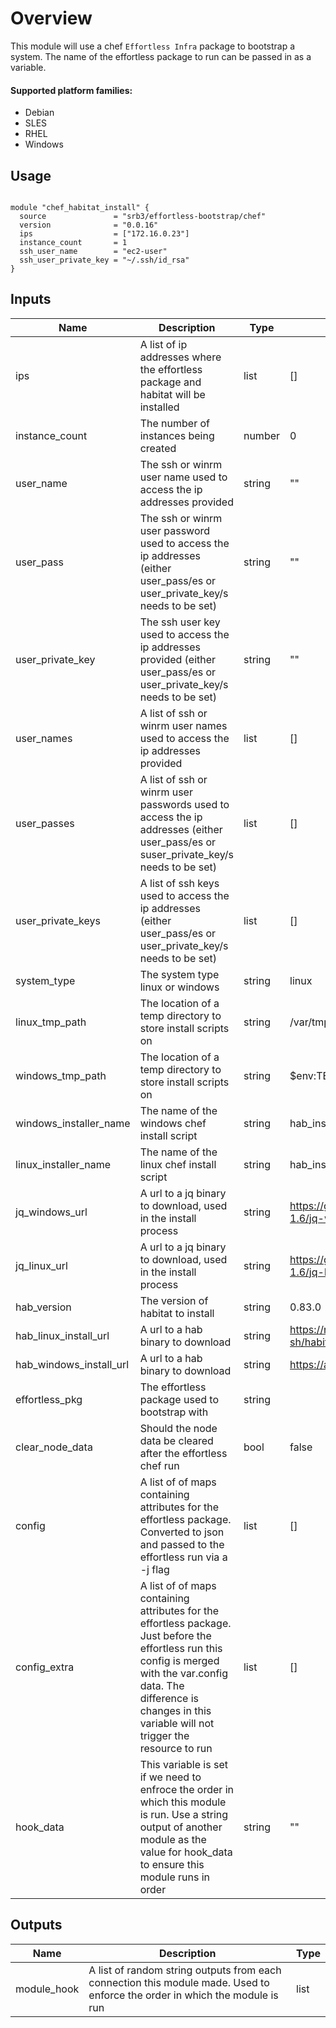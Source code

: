 # Overview
This module will use a chef `Effortless Infra` package to bootstrap a system. The name of the effortless package to run can be passed in as a variable.

#### Supported platform families:
 * Debian
 * SLES
 * RHEL
 * Windows

## Usage

```hcl

module "chef_habitat_install" {
  source               = "srb3/effortless-bootstrap/chef"
  version              = "0.0.16"
  ips                  = ["172.16.0.23"]
  instance_count       = 1
  ssh_user_name        = "ec2-user"
  ssh_user_private_key = "~/.ssh/id_rsa"
}
```

## Inputs

| Name | Description | Type | Default | Required |
|------|-------------|------|---------|----------|
|ips|A list of ip addresses where the effortless package and habitat will be installed|list|[]|no|
|instance_count|The number of instances being created|number|0|no|
|user_name|The ssh or winrm user name used to access the ip addresses provided|string|""|no|
|user_pass|The ssh or winrm user password used to access the ip addresses (either user_pass/es or user_private_key/s needs to be set)|string|""|no|
|user_private_key|The ssh user key used to access the ip addresses provided (either user_pass/es or user_private_key/s needs to be set)|string|""|no|
|user_names|A list of ssh or winrm user names used to access the ip addresses provided|list|[]|no|
|user_passes|A list of ssh or winrm user passwords used to access the ip addresses (either user_pass/es or suser_private_key/s needs to be set)|list|[]|no|
|user_private_keys|A list of ssh keys used to access the ip addresses (either user_pass/es or user_private_key/s needs to be set)|list|[]|no|
|system_type|The system type linux or windows|string|linux|no|
|linux_tmp_path|The location of a temp directory to store install scripts on|string|/var/tmp|no|
|windows_tmp_path|The location of a temp directory to store install scripts on|string|$env:TEMP|no|
|windows_installer_name|The name of the windows chef install script|string|hab_installer.ps1|no|
|linux_installer_name|The name of the linux chef install script|string|hab_installer.sh|no|
|jq_windows_url|A url to a jq binary to download, used in the install process|string|https://github.com/stedolan/jq/releases/download/jq-1.6/jq-win64.exe|no|
|jq_linux_url|A url to a jq binary to download, used in the install process|string|https://github.com/stedolan/jq/releases/download/jq-1.6/jq-linux64|no|
|hab_version|The version of habitat to install|string|0.83.0|no|
|hab_linux_install_url|A url to a hab binary to download|string|https://raw.githubusercontent.com/habitat-sh/habitat/master/components/hab/install.sh|no|
|hab_windows_install_url|A url to a hab binary to download|string|https://api.bintray.com|no|
|effortless_pkg|The effortless package used to bootstrap with|string||yes|
|clear_node_data|Should the node data be cleared after the effortless chef run|bool|false|no|
|config|A list of of maps containing attributes for the effortless package. Converted to json and passed to the effortless run via a -j flag|list|[]|no|
|config_extra|A list of of maps containing attributes for the effortless package. Just before the effortless run this config is merged with the var.config data. The difference is changes in this variable will not trigger the resource to run|list|[]|no|
|hook_data|This variable is set if we need to enfroce the order in which this module is run. Use a string output of another module as the value for hook_data to ensure this module runs in order  |string|""|no|

## Outputs

| Name | Description | Type |
|------|-------------|------|
|module_hook|A list of random string outputs from each connection this module made. Used to enforce the order in which the module is run|list|
